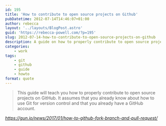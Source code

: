 ```yaml
---
id: 195
title: 'How to contribute to open source projects on Github'
pubDatetime: 2012-07-14T14:46:07+01:00
author: rebecca
layout: '../layouts/BlogPost.astro'
guid: 'https://rebecca-powell.com/?p=195'
slug: 2012-07-14-how-to-contribute-to-open-source-projects-on-github
description: A guide on how to properly contribute to open source projects on GitHub, covering forking, branching, making changes, and submitting pull requests.
categories:
    - work
tags:
    - git
    - github
    - guide
    - howto
format: quote
---
```


> This guide will teach you how to properly contribute to open source projects on GitHub. It assumes that you already know about how to use Git for version control and that you already have a GitHub account.

<cite>https://gun.io/news/2017/01/how-to-github-fork-branch-and-pull-request/</cite>